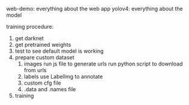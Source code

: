 web-demo: everything about the web app
yolov4: everything about the model

training procedure:
1. get darknet
2. get pretrained weights
3. test to see default model is working
4. prepare custom dataset
	1. images
		run js file to generate urls
		run python script to download from urls
	2. labels
		use LabelImg to annotate
	3. custom cfg file
	4. .data and .names file
5. training

